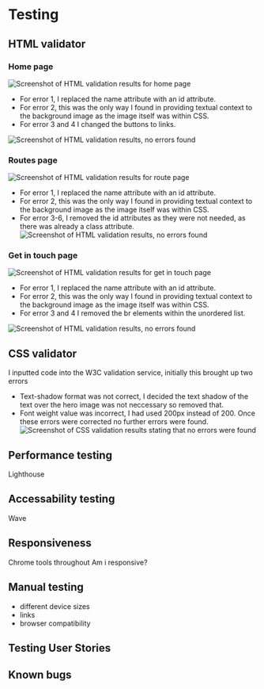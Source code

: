 # Testing

## HTML validator
### Home page
![Screenshot of HTML validation results for home page]()
- For error 1, I replaced the name attribute with an id attribute.
- For error 2, this was the only way I found in providing textual context to the background image as the image itself was within CSS.
- For error 3 and 4 I changed the buttons to links.

![Screenshot of HTML validation results, no errors found]()


### Routes page
![Screenshot of HTML validation results for route page]()
- For error 1, I replaced the name attribute with an id attribute.
- For error 2, this was the only way I found in providing textual context to the background image as the image itself was within CSS.
- For error 3-6, I removed the id attributes as they were not needed, as there was already a class attribute.
![Screenshot of HTML validation results, no errors found]()


### Get in touch page
![Screenshot of HTML validation results for get in touch page]()

- For error 1, I replaced the name attribute with an id attribute.
- For error 2, this was the only way I found in providing textual context to the background image as the image itself was within CSS.
- For error 3 and 4 I removed the br elements within the unordered list.

![Screenshot of HTML validation results, no errors found]()


## CSS validator
I inputted code into the W3C validation service, initially this brought up two errors
- Text-shadow format was not correct, I decided the text shadow of the text over the hero image was not neccessary so removed that.
- Font weight value was incorrect, I had used 200px instead of 200.
Once these errors were corrected no further errors were found.
![Screenshot of CSS validation results stating that no errors were found]()


## Performance testing
Lighthouse

## Accessability testing
Wave

## Responsiveness
Chrome tools throughout
Am i responsive?


## Manual testing
- different device sizes
- links
- browser compatibility

## Testing User Stories

## Known bugs
